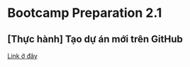 # Bootcamp Preparation 2.1
## [Thực hành] Tạo dự án mới trên GitHub

[Link ở đây](https://james.codegym.vn/mod/assign/view.php?id=15320)
